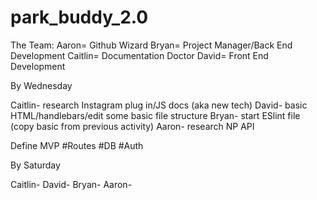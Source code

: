 # park_buddy_2.0

The Team:
Aaron= Github Wizard
Bryan= Project Manager/Back End Development
Caitlin= Documentation Doctor
David= Front End Development



By Wednesday

Caitlin- research Instagram plug in/JS docs (aka new tech)
David- basic HTML/handlebars/edit some basic file structure
Bryan- start ESlint file (copy basic from previous activity)
Aaron- research NP API



Define MVP 
#Routes
#DB
#Auth


By Saturday

Caitlin- 
David-
Bryan-
Aaron-